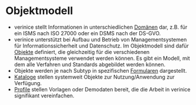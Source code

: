 <!-- © 2024 The Project Contributors - see AUTHORS.txt -->
# Objektmodell

- verinice stellt Informationen in unterschiedlichen [Domänen](./domains) dar, z.B. für ein ISMS nach ISO 27000 oder ein DSMS nach der DS-GVO.
- verinice unterstützt bei Aufbau und Betrieb von Managementsystemen für Informationssicherheit und Datenschutz. Im Objektmodell sind dafür [Objekte](./objects) definiert, die gleichzeitig für die verschiedenen Managementsysteme verwendet werden können. Es gibt ein Modell, mit dem alle Verfahren und Standards abgebildet werden können.
- Objekte werden je nach Subtyp in spezifischen [Formularen](./forms) dargestellt.
- [Kataloge](./catalogs) stellen systemweit Objekte zur Nutzung/Anwendung zur Verfügung.
- [Profile](./profiles) stellen Vorlagen oder Demodaten bereit, die die Arbeit in verinice signifikant vereinfachen.
